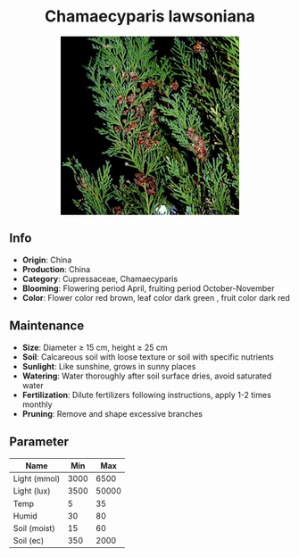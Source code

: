 <h1 align='center'>Chamaecyparis lawsoniana</h1>
<p align="center">
    <img 
        align='center'
        width='320'
        src="../images/chamaecyparis lawsoniana.png" 
        alt='Chamaecyparis lawsoniana' />
</p>

## Info

 - **Origin**: China
 - **Production**: China
 - **Category**: Cupressaceae, Chamaecyparis
 - **Blooming**: Flowering period April, fruiting period October-November
 - **Color**: Flower color red brown, leaf color dark green , fruit color dark red

## Maintenance

 - **Size**: Diameter ≥ 15 cm, height ≥ 25 cm
 - **Soil**: Calcareous soil with loose texture or soil with specific nutrients
 - **Sunlight**: Like sunshine, grows in sunny places
 - **Watering**: Water thoroughly after soil surface dries, avoid saturated water
 - **Fertilization**: Dilute fertilizers following instructions, apply 1-2 times monthly
 - **Pruning**: Remove and shape excessive branches

## Parameter

| Name         | Min  | Max   |
|--------------|------|-------|
| Light (mmol) | 3000 | 6500  |
| Light (lux)  | 3500 | 50000 |
| Temp         | 5    | 35    |
| Humid        | 30   | 80    |
| Soil (moist) | 15   | 60    |
| Soil (ec)    | 350  | 2000  |
